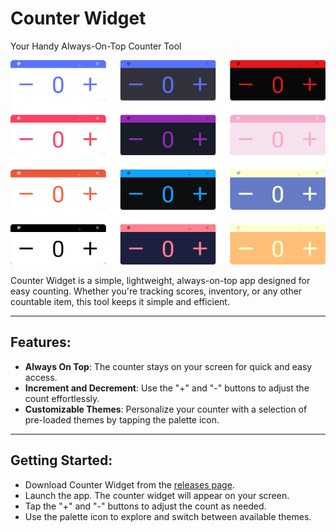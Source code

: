 # Counter Widget
Your Handy Always-On-Top Counter Tool

![counter-widget](https://raw.githubusercontent.com/StormTersteeg/counter-pin/refs/heads/main/theme-preview.png)

Counter Widget is a simple, lightweight, always-on-top app designed for easy counting. Whether you're tracking scores, inventory, or any other countable item, this tool keeps it simple and efficient.

<hr>

## Features:
- **Always On Top**: The counter stays on your screen for quick and easy access.
- **Increment and Decrement**: Use the "+" and "-" buttons to adjust the count effortlessly.
- **Customizable Themes**: Personalize your counter with a selection of pre-loaded themes by tapping the palette icon.

<hr>

## Getting Started:
- Download Counter Widget from the [releases page](https://github.com/StormTersteeg/counter-pin/releases).
- Launch the app. The counter widget will appear on your screen.
- Tap the "+" and "-" buttons to adjust the count as needed.
- Use the palette icon to explore and switch between available themes.

